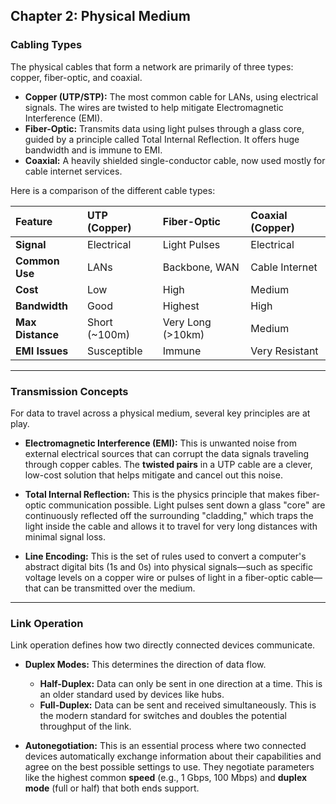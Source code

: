 ## Chapter 2: Physical Medium

### Cabling Types

The physical cables that form a network are primarily of three types: copper, fiber-optic, and coaxial.

* **Copper (UTP/STP):** The most common cable for LANs, using electrical signals. The wires are twisted to help mitigate Electromagnetic Interference (EMI).
* **Fiber-Optic:** Transmits data using light pulses through a glass core, guided by a principle called Total Internal Reflection. It offers huge bandwidth and is immune to EMI.
* **Coaxial:** A heavily shielded single-conductor cable, now used mostly for cable internet services.

Here is a comparison of the different cable types:

| Feature | UTP (Copper) | Fiber-Optic | Coaxial (Copper) |
| :--- | :--- | :--- | :--- |
| **Signal** | Electrical | Light Pulses | Electrical |
| **Common Use**| LANs | Backbone, WAN | Cable Internet |
| **Cost** | Low | High | Medium |
| **Bandwidth** | Good | Highest | High |
| **Max Distance**| Short (~100m) | Very Long (>10km) | Medium |
| **EMI Issues**| Susceptible | Immune | Very Resistant |

---

### Transmission Concepts

For data to travel across a physical medium, several key principles are at play.

* **Electromagnetic Interference (EMI):** This is unwanted noise from external electrical sources that can corrupt the data signals traveling through copper cables. The **twisted pairs** in a UTP cable are a clever, low-cost solution that helps mitigate and cancel out this noise.

* **Total Internal Reflection:** This is the physics principle that makes fiber-optic communication possible. Light pulses sent down a glass "core" are continuously reflected off the surrounding "cladding," which traps the light inside the cable and allows it to travel for very long distances with minimal signal loss.

* **Line Encoding:** This is the set of rules used to convert a computer's abstract digital bits (1s and 0s) into physical signals—such as specific voltage levels on a copper wire or pulses of light in a fiber-optic cable—that can be transmitted over the medium.

---

### Link Operation

Link operation defines how two directly connected devices communicate.

* **Duplex Modes:** This determines the direction of data flow.
    * **Half-Duplex:** Data can only be sent in one direction at a time. This is an older standard used by devices like hubs.
    * **Full-Duplex:** Data can be sent and received simultaneously. This is the modern standard for switches and doubles the potential throughput of the link.

* **Autonegotiation:** This is an essential process where two connected devices automatically exchange information about their capabilities and agree on the best possible settings to use. They negotiate parameters like the highest common **speed** (e.g., 1 Gbps, 100 Mbps) and **duplex mode** (full or half) that both ends support.

